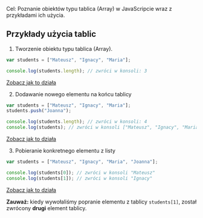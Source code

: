 Cel: Poznanie obiektów typu tablica (Array) w JavaScripcie wraz z przykładami ich użycia.

## Przykłady użycia tablic

1. Tworzenie obiektu typu tablica (Array).
  ```javascript
  var students = ["Mateusz", "Ignacy", "Maria"];
  
  console.log(students.length); // zwróci w konsoli: 3
  ```
  [Zobacz jak to działa](https://jsbin.com/qagolu/1/edit?js,console)

2. Dodawanie nowego elementu na końcu tablicy
  ```javascript
  var students = ["Mateusz", "Ignacy", "Maria"];
  students.push("Joanna");
  
  console.log(students.length); // zwróci w konsoli: 4
  console.log(students); // zwróci w konsoli ["Mateusz", "Ignacy", "Maria", "Joanna"]
  ```
  [Zobacz jak to działa](https://jsbin.com/kemoci/edit?js,console)
  
3. Pobieranie konkretnego elementu z listy
  ```javascript
  var students = ["Mateusz", "Ignacy", "Maria", "Joanna"];
  
  console.log(students[0]); // zwróci w konsoli "Mateusz"
  console.log(students[1]); // zwróci w konsoli "Ignacy"
  ```
  [Zobacz jak to działa](https://jsbin.com/kemoci/edit?js,console)
  
  **Zauważ:** kiedy wywołaliśmy popranie elementu z tablicy `students[1]`, został zwrócony **drugi** element tablicy. 
